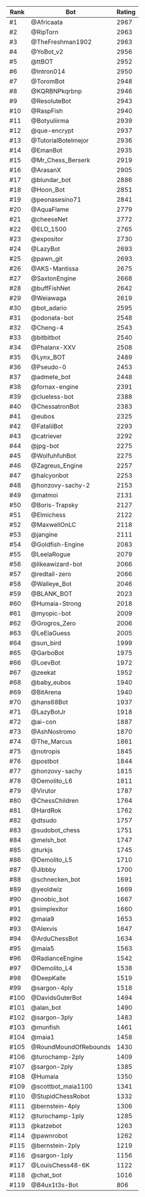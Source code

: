 Rank|Bot|Rating
---|---|---
#1|@Africaata|2967
#2|@RipTorn|2963
#3|@TheFreshman1902|2963
#4|@YoBot_v2|2956
#5|@ttBOT|2952
#6|@Intron014|2950
#7|@ToromBot|2948
#8|@KQRBNPkqrbnp|2946
#9|@ResoluteBot|2943
#10|@RaspFish|2940
#11|@Botyuliirma|2939
#12|@que-encrypt|2937
#13|@TutorialBotelmejor|2936
#14|@EmanBot|2935
#15|@Mr_Chess_Berserk|2919
#16|@ArasanX|2905
#17|@blundar_bot|2886
#18|@Hoon_Bot|2851
#19|@peonasesino71|2841
#20|@AquaFlame|2779
#21|@cheeseNet|2772
#22|@ELO_1500|2765
#23|@expositor|2730
#24|@LazyBot|2693
#25|@pawn_git|2693
#26|@AKS-Mantissa|2675
#27|@SaxtonEngine|2668
#28|@buffFishNet|2642
#29|@Weiawaga|2619
#30|@bot_adario|2595
#31|@odonata-bot|2548
#32|@Cheng-4|2543
#33|@bitbitbot|2540
#34|@Phalanx-XXV|2508
#35|@Lynx_BOT|2489
#36|@Pseudo-0|2453
#37|@admete_bot|2448
#38|@fornax-engine|2391
#39|@clueless-bot|2388
#40|@ChessatronBot|2383
#41|@eubos|2325
#42|@FataliiBot|2293
#43|@catriever|2292
#44|@jpg-bot|2275
#45|@WolfuhfuhBot|2275
#46|@Zagreus_Engine|2257
#47|@halcyonbot|2253
#48|@honzovy-sachy-2|2153
#49|@matmoi|2131
#50|@Boris-Trapsky|2127
#51|@Elmichess|2122
#52|@MaxwellOnLC|2118
#53|@jangine|2111
#54|@Goldfish-Engine|2083
#55|@LeelaRogue|2079
#56|@likeawizard-bot|2066
#57|@redtail-zero|2066
#58|@Walleye_Bot|2046
#59|@BLANK_BOT|2023
#60|@Humaia-Strong|2018
#61|@myopic-bot|2009
#62|@Grogros_Zero|2006
#63|@LeElaGuess|2005
#64|@sun_bird|1999
#65|@GarboBot|1975
#66|@LoevBot|1972
#67|@zeekat|1952
#68|@baby_eubos|1940
#69|@BitArena|1940
#70|@hans68Bot|1937
#71|@LazyBotJr|1918
#72|@ai-con|1887
#73|@AshNostromo|1870
#74|@The_Marcus|1861
#75|@notropis|1845
#76|@postbot|1844
#77|@honzovy-sachy|1815
#78|@Demolito_L6|1811
#79|@Virutor|1787
#80|@ChessChildren|1764
#81|@HardRok|1762
#82|@dtsudo|1757
#83|@sudobot_chess|1751
#84|@melsh_bot|1747
#85|@turkjs|1745
#86|@Demolito_L5|1710
#87|@Jibbby|1700
#88|@schnecken_bot|1691
#89|@yeoldwiz|1669
#90|@noobic_bot|1667
#91|@simplexitor|1660
#92|@maia9|1653
#93|@Alexvis|1647
#94|@ArduChessBot|1634
#95|@maia5|1563
#96|@RadianceEngine|1542
#97|@Demolito_L4|1538
#98|@DeepKalle|1519
#99|@sargon-4ply|1518
#100|@DavidsGuterBot|1494
#101|@alan_bot|1490
#102|@sargon-3ply|1483
#103|@munfish|1461
#104|@maia1|1458
#105|@RoundMoundOfRebounds|1430
#106|@turochamp-2ply|1409
#107|@sargon-2ply|1385
#108|@Humaia|1350
#109|@scottbot_maia1100|1341
#110|@StupidChessRobot|1332
#111|@bernstein-4ply|1306
#112|@turochamp-1ply|1285
#113|@katzebot|1263
#114|@pawnrobot|1262
#115|@bernstein-2ply|1219
#116|@sargon-1ply|1156
#117|@LouisChess48-6K|1122
#118|@chat_bot|1016
#119|@B4ux1t3s-Bot|806
